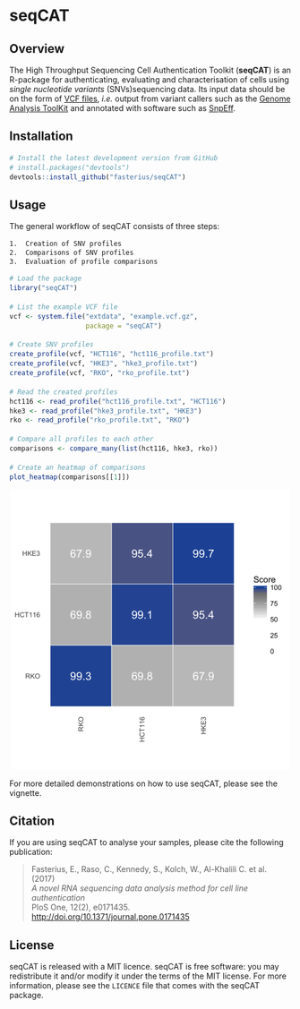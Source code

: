 # seqCAT

## Overview

The High Throughput Sequencing Cell Authentication Toolkit (**seqCAT**) is an
R-package for authenticating, evaluating and characterisation of cells using
*single nucleotide variants* (SNVs)sequencing data. Its input data should be on
the form of [VCF files][1], *i.e.* output from variant callers such as the
[Genome Analysis ToolKit][2] and annotated with software such as [SnpEff][3].

[1]: http://www.internationalgenome.org/wiki/Analysis/variant-call-format
[2]: https://software.broadinstitute.org/gatk/
[3]: http://snpeff.sourceforge.net/

## Installation

```r
# Install the latest development version from GitHub
# install.packages("devtools")
devtools::install_github("fasterius/seqCAT")
```

## Usage

The general workflow of seqCAT consists of three steps:

    1.  Creation of SNV profiles
    2.  Comparisons of SNV profiles
    3.  Evaluation of profile comparisons

```r
# Load the package
library("seqCAT")

# List the example VCF file
vcf <- system.file("extdata", "example.vcf.gz",
                   package = "seqCAT")

# Create SNV profiles
create_profile(vcf, "HCT116", "hct116_profile.txt")
create_profile(vcf, "HKE3", "hke3_profile.txt")
create_profile(vcf, "RKO", "rko_profile.txt")

# Read the created profiles
hct116 <- read_profile("hct116_profile.txt", "HCT116")
hke3 <- read_profile("hke3_profile.txt", "HKE3")
rko <- read_profile("rko_profile.txt", "RKO")

# Compare all profiles to each other
comparisons <- compare_many(list(hct116, hke3, rko))

# Create an heatmap of comparisons
plot_heatmap(comparisons[[1]])
```
<p align="center">
 <img src="man/figures/README_example_1.png", alt="Example heatmap"/>
</p>

For more detailed demonstrations on how to use seqCAT, please see the vignette.

## Citation

If you are using seqCAT to analyse your samples, please cite the following
publication: 

> Fasterius, E., Raso, C., Kennedy, S., Kolch, W., Al-Khalili C. et al. (2017)
> <br/> *A novel RNA sequencing data analysis method for cell line
> authentication* <br/> PloS One, 12(2), e0171435. <br/>
> http://doi.org/10.1371/journal.pone.0171435

## License

seqCAT is released with a MIT licence. seqCAT is free software: you may
redistribute it and/or modify it under the terms of the MIT license. For more
information, please see the `LICENCE` file that comes with the seqCAT package.
